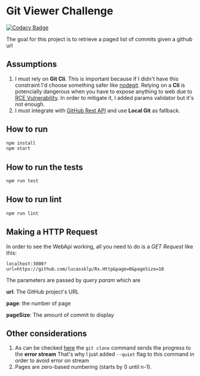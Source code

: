 # Git Viewer Challenge
[![Codacy Badge](https://app.codacy.com/project/badge/Grade/68cf1aec60d24ebab1736b4ca28083e2)](https://www.codacy.com/gh/lucassklp/git-viewer-challenge/dashboard?utm_source=github.com&amp;utm_medium=referral&amp;utm_content=lucassklp/git-viewer-challenge&amp;utm_campaign=Badge_Grade)

The goal for this project is to retrieve a paged list of commits given a github url

## Assumptions
1. I must rely on **Git Cli**. This is important because if I didn't have this constraint I'd choose something safer like [nodegit](https://github.com/nodegit/nodegit). Relying on a **Cli** is potencially dangerous when you have to expose anything to web due to [RCE Vulnerability](https://www.sciencedirect.com/topics/computer-science/remote-code-execution). In order to mitigate it, I added params validator but it's not enough.
2. I must integrate with [GitHub Rest API](https://docs.github.com/en/rest) and use **Local Git** as fallback.

## How to run

```bash
npm install
npm start
```

## How to run the tests
```bash
npm run test
```

## How to run lint
```bash
npm run lint
```

## Making a HTTP Request

In order to see the WebApi working, all you need to do is a *GET Request* like this:

```
localhost:3000?url=https://github.com/lucassklp/Rx.Http&page=0&pageSize=10
```

The parameters are passed by *query param* which are

**url**: The GitHub project's URL

**page**: the number of page

**pageSize**: The amount of commit to display

## Other considerations
1. As can be checked [here](https://mirrors.edge.kernel.org/pub/software/scm/git/docs/git-clone.html) the ```git clone``` command sends the progress to the **error stream** That's why I just added ```--quiet``` flag to this command in order to avoid error on stream
2. Pages are zero-based numbering (starts by 0 until n-1).